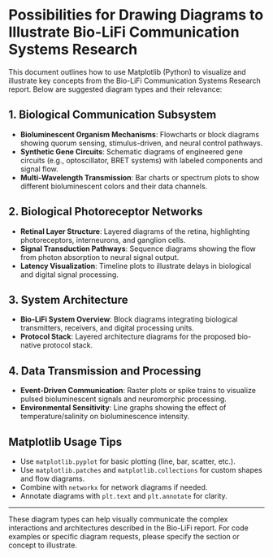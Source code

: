 # Possibilities for Drawing Diagrams to Illustrate Bio-LiFi Communication Systems Research

This document outlines how to use Matplotlib (Python) to visualize and illustrate key concepts from the Bio-LiFi Communication Systems Research report. Below are suggested diagram types and their relevance:

## 1. Biological Communication Subsystem
- **Bioluminescent Organism Mechanisms**: Flowcharts or block diagrams showing quorum sensing, stimulus-driven, and neural control pathways.
- **Synthetic Gene Circuits**: Schematic diagrams of engineered gene circuits (e.g., optoscillator, BRET systems) with labeled components and signal flow.
- **Multi-Wavelength Transmission**: Bar charts or spectrum plots to show different bioluminescent colors and their data channels.

## 2. Biological Photoreceptor Networks
- **Retinal Layer Structure**: Layered diagrams of the retina, highlighting photoreceptors, interneurons, and ganglion cells.
- **Signal Transduction Pathways**: Sequence diagrams showing the flow from photon absorption to neural signal output.
- **Latency Visualization**: Timeline plots to illustrate delays in biological and digital signal processing.

## 3. System Architecture
- **Bio-LiFi System Overview**: Block diagrams integrating biological transmitters, receivers, and digital processing units.
- **Protocol Stack**: Layered architecture diagrams for the proposed bio-native protocol stack.

## 4. Data Transmission and Processing
- **Event-Driven Communication**: Raster plots or spike trains to visualize pulsed bioluminescent signals and neuromorphic processing.
- **Environmental Sensitivity**: Line graphs showing the effect of temperature/salinity on bioluminescence intensity.

## Matplotlib Usage Tips
- Use `matplotlib.pyplot` for basic plotting (line, bar, scatter, etc.).
- Use `matplotlib.patches` and `matplotlib.collections` for custom shapes and flow diagrams.
- Combine with `networkx` for network diagrams if needed.
- Annotate diagrams with `plt.text` and `plt.annotate` for clarity.

---
These diagram types can help visually communicate the complex interactions and architectures described in the Bio-LiFi report. For code examples or specific diagram requests, please specify the section or concept to illustrate.
